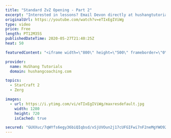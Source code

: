 ```yaml
---
title: "Standard ZvZ Opening - Part 2"
excerpt: "Interested in lessons? Email Devon directly at hushangtutorials@outlook.com ------------------------------------------------------------------------------------------------------- Want to support HuShang Tutorials directly? Patreon is a website where you can contribute a monthly donation that will help"
originalUrl: https://youtube.com/watch?v=eTIxEgIViWg
type: video
price: Free
length: PT12M35S
publishedDateTime: 2020-05-27T21:40:25Z
heat: 50

featuredContent: "<iframe width=\"800\" height=\"500\" frameborder=\"0\" src=\"https://www.youtube.com/embed/eTIxEgIViWg\" allow=\"accelerometer; autoplay; encrypted-media; gyroscope; picture-in-picture\" allowfullscreen></iframe>"

provider:
  name: HuShang Tutorials
  domain: hushangcoaching.com

topics:
  - StarCraft 2
  - Zerg

images:
  - url: https://i.ytimg.com/vi/eTIxEgIViWg/maxresdefault.jpg
    width: 1280
    height: 720
    isCached: true

secured: "GUXXuc/7qWYfs6egy36biQIqbsd/xSjUVOun2j17cUFGIFwi7nF2neMgYWO928jAhy5blaNKzBWt3ytdBZc4v1EDfuYZUQoaOovGbtSg/0tFXWd73nHf5L1nIVo+zxYy+45QjNHLG5yhq+YQnI1nKZIoVvAuRqo6b92u3gSEUykz5oNgxF2j36IxhmMB/jJEyM1WRFb3dYGzeDbahR2shDw0GZTyiSS9OOvEtDmpUhqmOsgN2w9tsioz0I8KgYA+GLAX9+QF75izw/aFH4yKQyt4OsM2yrkGv1Gun7u02N1BxAsf1kOOCZOqFLfu8UjvcT70rgGNm7a8AdaW4NP24aJLiLZhcR8cJQ2VlY6qsGAvCRDIs3RmjH0qmKNHrufGVlT9dV63PKe8kmjhkRUu5oECzmdonHn86zlvyu1NNEg=;lRBCVUWb90CqNsD421vcTw=="
---
```


